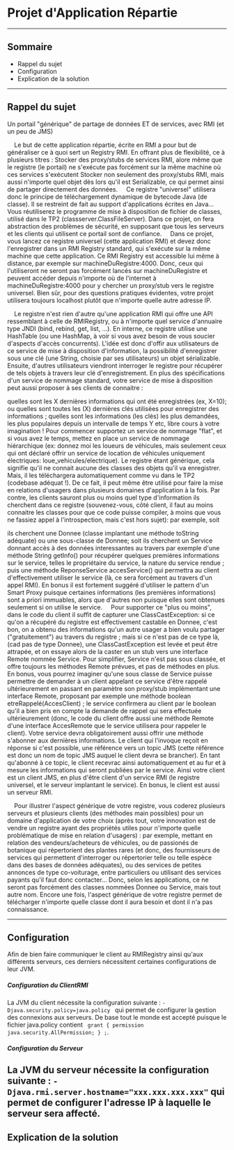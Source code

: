 # Projet d'Application Répartie
---------------

## Sommaire

* Rappel du sujet
* Configuration
* Explication de la solution


---------------

## Rappel du sujet

Un portail "générique" de partage de données ET de services, avec RMI (et un peu de JMS)

&nbsp;&nbsp;&nbsp;&nbsp;Le but de cette application répartie, écrite en RMI a pour but de généraliser ce à quoi sert un Registry RMI. En offrant plus de flexibilité, ce à plusieurs titres :
Stocker des proxy/stubs de services RMI, alore même que le registre (le portail) ne s'exécute pas forcément sur la même machine où ces services s'exécutent
Stocker non seulement des proxy/stubs RMI, mais aussi n'importe quel objet dès lors qu'il est Serializable, ce qui permet ainsi de partager directement des données.
&nbsp;&nbsp;&nbsp;&nbsp;Ce registre "universel" utilisera donc le principe de téléchargement dynamique de bytecode Java (de classe). Il se restreint de fait au support d'applications écrites en Java... Vous réutiliserez le programme de mise à disposition de fichier de classes, utilisé dans le TP2 (classserver.ClassFileServer). Dans ce projet, on fera abstraction des problèmes de sécurité, en supposant que tous les serveurs et les clients qui utilisent ce portail sont de confiance.
&nbsp;&nbsp;&nbsp;&nbsp;Dans ce projet, vous lancez ce registre universel (cette application RMI) et devez donc l'enregistrer dans un RMI Registry standard, qui s'exécute sur la même machine que cette application. Ce RMI Registry est accessible lui même à distance, par exemple sur machineDuRegistre:4000. Donc, ceux qui l'utiliseront ne seront pas forcément lancés sur machineDuRegistre et peuvent accéder depuis n'importe où de l'internet à machineDuRegistre:4000 pour y chercher un proxy/stub vers le registre universel. Bien sûr, pour des questions pratiques évidentes, votre projet utilisera toujours localhost plutôt que n'importe quelle autre adresse IP.

&nbsp;&nbsp;&nbsp;&nbsp;Le registre n'est rien d'autre qu'une application RMI qui offre une API ressemblant à celle de RMIRegistry, ou à n'importe quel service d'annuaire type JNDI (bind, rebind, get, list, ...). En interne, ce registre utilise une HashTable (ou une HashMap, à voir si vous avez besoin de vous soucier d'aspects d'accès concurrents). L'idée est donc d'offir aux utilisateurs de ce service de mise à disposition d'information, la possibilité d'enregistrer sous une clé (une String, choisie par ses utilisateurs) un objet sérializable. Ensuite, d'autres utilisateurs viendront interroger le registre pour récupérer de tels objets à travers leur clé d'enregistrement. En plus des spécifications d'un service de nommage standard, votre service de mise à disposition peut aussi proposer à ses clients de connaitre :

quelles sont les X dernières informations qui ont été enregistrées (ex, X=10);
ou quelles sont toutes les (X) dernières clés utilisées pour enregistrer des informations ;
quelles sont les informations (les clés) les plus demandées, les plus populaires depuis un intervalle de temps Y
etc, libre cours à votre imagination !
Pour commencer supportez un service de nommage "flat", et si vous avez le temps, mettez en place un service de nommage hiérarchique (ex: donnez moi les loueurs de véhicules, mais seulement ceux qui ont déclaré offrir un service de location de véhicules uniquement électriques: loue_vehicules/electrique). Le registre étant générique, cela signifie qu'il ne connait aucune des classes des objets qu'il va enregistrer. Mais, il les téléchargera automatiquement comme vu dans le TP2 (codebase adéquat !). De ce fait, il peut même être utilisé pour faire la mise en relations d'usagers dans plusieurs domaines d'application à la fois.
Par contre, les clients sauront plus ou moins quel type d'information ils cherchent dans ce registre (souvenez-vous, côté client, il faut au moins connaitre les classes pour que ce code puisse compiler, à moins que vous ne fassiez appel à l'introspection, mais c'est hors sujet): par exemple, soit

ils cherchent une Donnee (classe implantant une méthode toString adéquate) ou une sous-classe de Donnee;
soit ils cherchent un Service donnant accès à des données interessantes au travers par exemple d'une méthode String getInfo() pour récupérer quelques premières informations sur le service, telles le propriétaire du service, la nature du service rendue ; puis une méthode ReponseService accesService() qui permettra au client d'effectivement utiliser le service (là, ce sera forcément au travers d'un appel RMI). En bonus il est fortement suggéré d'utiliser le pattern d'un Smart Proxy puisque certaines informations (les premières informations) sont a priori immuables, alors que d'autres non puisque elles sont obtenues seulement si on utilise le service.
&nbsp;&nbsp;&nbsp;&nbsp;Pour supporter ce "plus ou moins", dans le code du client il suffit de capturer une ClassCastException: si ce qu'on a récupéré du registre est effectivement castable en Donnee, c'est bon, on a obtenu des informations qu'un autre usager a bien voulu partager ("gratuitement") au travers du registre ; mais si ce n'est pas de ce type là, (cad pas de type Donnee), une ClassCastException est levée et peut être attrapée, et on essaye alors de la caster en un stub vers une interface Remote nommée Service. Pour simplifier, Service n'est pas sous classée, et offre toujours les méthodes Remote prévues, et pas de méthodes en plus. En bonus, vous pourrez imaginer qu'une sous classe de Service puisse permettre de demander à un client appelant ce service d'être rappelé ultérieurement en passant en paramètre son proxy/stub implémentant une interface Remote, proposant par exemple une méthode boolean etreRappelé(AccesClient) ; le service confirmera au client par le boolean qu'il a bien pris en compte la demande de rappel qui sera effectuée ultérieurement (donc, le code du client offre aussi une méthode Remote d'une interface AccesRemote que le service utilisera pour rappeler le client). Votre service devra obligatoirement aussi offrir une méthode s'abonner aux dernières informations. Le client qui l'invoque reçoit en réponse si c'est possible, une référence vers un topic JMS (cette référence est donc un nom de topic JMS auquel le client devra se brancher). En tant qu'abonné à ce topic, le client recevrac ainsi automatiquement et au fur et à mesure les informations qui seront publiées par le service.
Ainsi votre client est un client JMS, en plus d'être client d'un service RMI (le registre universel, et le serveur implantant le service). En bonus, le client est aussi un serveur RMI.

&nbsp;&nbsp;&nbsp;&nbsp;Pour illustrer l'aspect générique de votre registre, vous coderez plusieurs serveurs et plusieurs clients (des méthodes main possibles) pour un domaine d'application de votre choix (après tout, votre innovation est de vendre un registre ayant des propriétés utiles pour n'importe quelle problématique de mise en relation d'usagers) : par exemple, mettant en relation des vendeurs/acheteurs de véhicules, ou de passionés de botanique qui répertorient des plantes rares (et donc, des fournisseurs de services qui permettent d'interroger ou répertorier telle ou telle espèce dans des bases de données adéquates), ou des services de petites annonces de type co-voiturage, entre particuliers ou utilisant des services payants qu'il faut donc contacter... Donc, selon les applications, ce ne seront pas forcément des classes nommées Donnee ou Service, mais tout autre nom. Encore une fois, l'aspect générique de votre registre permet de télécharger n'importe quelle classe dont il aura besoin et dont il n'a pas connaissance.

----------------------------------

## Configuration
Afin de bien faire communiquer le client au RMIRegistry ainsi qu'aux différents serveurs, ces derniers nécessitent certaines configurations de leur JVM.
##### Configuration du ClientRMI
La JVM du client nécessite la configuration suivante :
`-Djava.security.policy=java.policy ` qui permet de configurer la gestion des connexions aux serveurs. De base tout le monde est accepté puisque le fichier java.policy contient ` grant { permission java.security.AllPermission; } ;`.

##### Configuration du Serveur
La JVM du serveur nécessite la configuration suivante : 
`-Djava.rmi.server.hostname="xxx.xxx.xxx.xxx"` qui permet de configurer l'adresse IP à laquelle le serveur sera affecté.
----------------------------------

## Explication de la solution


